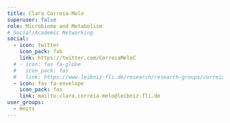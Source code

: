 ```yaml
---
title: Clara Correia-Melo
superuser: false
role: Microbiome and Metabolism
# Social/Academic Networking
social:
  - icon: twitter
    icon_pack: fab
    link: https://twitter.com/CorreiaMeloC
  # - icon: fas fa-globe
  #   icon_pack: fas
  #   link: https://www.leibniz-fli.de/research/research-groups/correia-melo
  - icon: fas fa-envelope
    icon_pack: fas
    link: mailto:clara.correia-melo@leibniz-fli.de
user_groups:
  - Hosts
---
```


